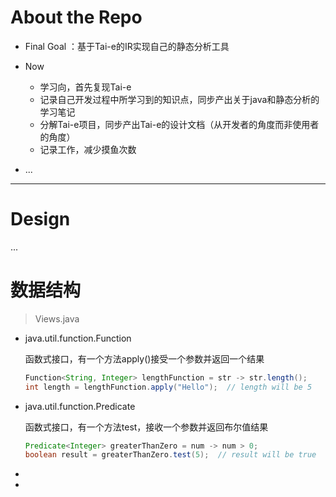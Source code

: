# About the Repo

- Final Goal ：基于Tai-e的IR实现自己的静态分析工具

- Now
  - 学习向，首先复现Tai-e
  - 记录自己开发过程中所学习到的知识点，同步产出关于java和静态分析的学习笔记
  - 分解Tai-e项目，同步产出Tai-e的设计文档（从开发者的角度而非使用者的角度）
  - 记录工作，减少摸鱼次数
- ...

---

# Design

...



# 数据结构

> Views.java

- java.util.function.Function

  函数式接口，有一个方法apply()接受一个参数并返回一个结果

  ```java
  Function<String, Integer> lengthFunction = str -> str.length();
  int length = lengthFunction.apply("Hello");  // length will be 5
  ```

- java.util.function.Predicate

  函数式接口，有一个方法test，接收一个参数并返回布尔值结果

  ```java
  Predicate<Integer> greaterThanZero = num -> num > 0;
  boolean result = greaterThanZero.test(5);  // result will be true
  ```

- 
- 
